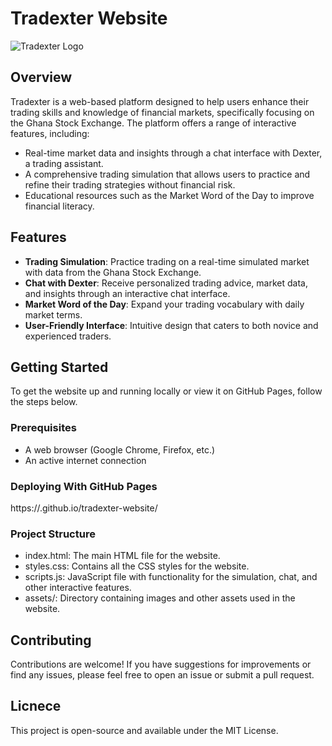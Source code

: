 # Tradexter Website

![Tradexter Logo](https://i.ibb.co/HqNTswb/trading-compani-64926985-2.png)

## Overview

Tradexter is a web-based platform designed to help users enhance their trading skills and knowledge of financial markets, specifically focusing on the Ghana Stock Exchange. The platform offers a range of interactive features, including:

- Real-time market data and insights through a chat interface with Dexter, a trading assistant.
- A comprehensive trading simulation that allows users to practice and refine their trading strategies without financial risk.
- Educational resources such as the Market Word of the Day to improve financial literacy.

## Features

- **Trading Simulation**: Practice trading on a real-time simulated market with data from the Ghana Stock Exchange.
- **Chat with Dexter**: Receive personalized trading advice, market data, and insights through an interactive chat interface.
- **Market Word of the Day**: Expand your trading vocabulary with daily market terms.
- **User-Friendly Interface**: Intuitive design that caters to both novice and experienced traders.

## Getting Started

To get the website up and running locally or view it on GitHub Pages, follow the steps below.

### Prerequisites

- A web browser (Google Chrome, Firefox, etc.)
- An active internet connection

### Deploying With GitHub Pages
https://<your-github-username>.github.io/tradexter-website/

### Project Structure
- index.html: The main HTML file for the website.
- styles.css: Contains all the CSS styles for the website.
- scripts.js: JavaScript file with functionality for the simulation, chat, and other interactive features.
- assets/: Directory containing images and other assets used in the website.

## Contributing
Contributions are welcome! If you have suggestions for improvements or find any issues, please feel free to open an issue or submit a pull request.

## Licnece
This project is open-source and available under the MIT License.

